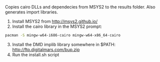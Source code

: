 Copies cairo DLLs and dependecies from MSYS2 to the results folder. Also
generates import libraries.

1. Install MSYS2 from http://msys2.github.io/
2. Install the cairo library in the MSYS2 prompt:

  ```bash
  pacman -S mingw-w64-i686-cairo mingw-w64-x86_64-cairo
  ```
3. Install the DMD implib library somewhere in $PATH: http://ftp.digitalmars.com/bup.zip
4. Run the install.sh script
